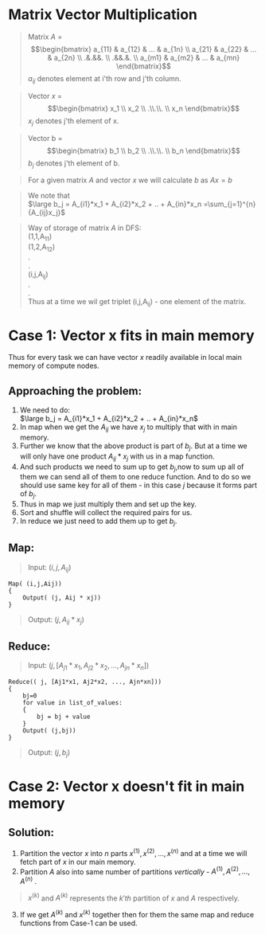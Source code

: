 # Matrix Vector Multiplication

>Matrix $A$ = $$\begin{bmatrix}
a_{11} & a_{12} & ... & a_{1n}  \\ 
a_{21} & a_{22} & ... & a_{2n}  \\ 
.&.&&. \\ 
.&&.&.  \\ 
a_{m1} & a_{m2} & ... & a_{mn}  
\end{bmatrix}$$
$a_{ij}$ denotes element at i'th row and j'th column.

>Vector $x$ =$$\begin{bmatrix} 
x_1 \\ x_2 \\ .\\.\\. \\ x_n
\end{bmatrix}$$
$x_j$ denotes j'th element of x.

>Vector b = $$\begin{bmatrix}
b_1 \\ b_2 \\ .\\.\\. \\ b_n
\end{bmatrix}$$ 
$b_j$ denotes j'th element of b.

>For a given matrix $A$ and vector  $x$ we will calculate $b$ as $Ax=b$

> We note that  
$\large b_j = A_{i1}*x_1 + A_{i2}*x_2 + .. + A_{in}*x_n =\sum_{j=1}^{n}{A_{ij}x_j}$

> Way of storage of matrix $A$ in DFS:  
(1,1,A<sub>11</sub>)  
(1,2,A<sub>12</sub>)  
.  
.    
(i,j,A<sub>ij</sub>)  
.  
.  
Thus at a time we wil get triplet (i,j,A<sub>ij</sub>) - one element of the matrix.
# Case 1: Vector x fits in main memory
Thus for every task we can have vector $x$ readily available in local main memory of compute nodes.
## Approaching the problem:
1. We need to do:  
$\large b_j = A_{i1}*x_1 + A_{i2}*x_2 + .. + A_{in}*x_n$
2. In map when we get the $A_{ij}$ we have $x_j$ to multiply that with in main memory.
3. Further we know that the above product is part of $b_j$. But at a time we will only have one product $A_{ij}*x_j$ with us in a map function.
4. And such products we need to sum up to get $b_j$,now to sum up all of them we can send all of them to one reduce function. And to do so we should use same key for all of them - in this case $j$ because it forms part of $b_j$.
5. Thus in map we just multiply them and set up the key.
6. Sort and shuffle will collect the required pairs for us.
7. In reduce we just need to add them up to get $b_j$.

## Map:
>Input: $(i,j,A_{ij})$ 
```
Map( (i,j,Aij))
{
    Output( (j, Aij * xj))
}
```
>Output: $(j, A_{ij}*x_j)$

## Reduce:
>Input: $( j, [A_{j1}*x_1, A_{j2}*x_2, ..., A_{jn}*x_n])$
```
Reduce(( j, [Aj1*x1, Aj2*x2, ..., Ajn*xn]))
{
    bj=0
    for value in list_of_values:
    {
        bj = bj + value
    }
    Output( (j,bj))
}
```
>Output: $(j, b_j)$
# Case 2: Vector x doesn't fit in main memory
## Solution:
1. Partition the vector $x$ into $n$ parts $x^{(1)}, x^{(2)},...,x^{(n)}$ and at a time we will fetch part of $x$ in our main memory.  
2. Partition $A$ also into same number of partitions _vertically_ - $A^{(1)},A^{(2)},...,A^{(n)}$ .
>$x^{(k)}$ and $A^{(k)}$ represents the $k'th$ partition of $x$ and $A$ respectively.
3. If we get $A^{(k)}$ and $x^{(k)}$ together then for them the same map and reduce functions from Case-1 can be used.
